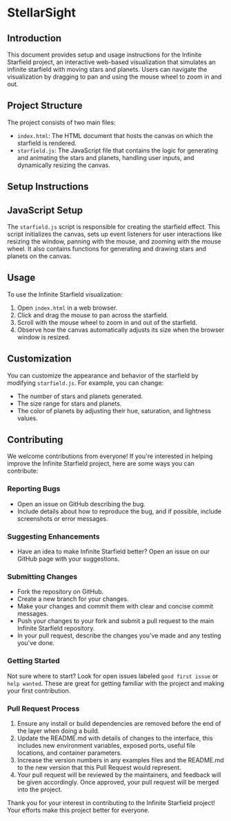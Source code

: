 # StellarSight

## Introduction
This document provides setup and usage instructions for the Infinite Starfield project, an interactive web-based visualization that simulates an infinite starfield with moving stars and planets. Users can navigate the visualization by dragging to pan and using the mouse wheel to zoom in and out.

## Project Structure
The project consists of two main files:

- `index.html`: The HTML document that hosts the canvas on which the starfield is rendered.
- `starfield.js`: The JavaScript file that contains the logic for generating and animating the stars and planets, handling user inputs, and dynamically resizing the canvas.

## Setup Instructions

## JavaScript Setup

The `starfield.js` script is responsible for creating the starfield effect. This script initializes the canvas, sets up event listeners for user interactions like resizing the window, panning with the mouse, and zooming with the mouse wheel. It also contains functions for generating and drawing stars and planets on the canvas.

## Usage

To use the Infinite Starfield visualization:

1. Open `index.html` in a web browser.
2. Click and drag the mouse to pan across the starfield.
3. Scroll with the mouse wheel to zoom in and out of the starfield.
4. Observe how the canvas automatically adjusts its size when the browser window is resized.

## Customization

You can customize the appearance and behavior of the starfield by modifying `starfield.js`. For example, you can change:

- The number of stars and planets generated.
- The size range for stars and planets.
- The color of planets by adjusting their hue, saturation, and lightness values.

## Contributing

We welcome contributions from everyone! If you're interested in helping improve the Infinite Starfield project, here are some ways you can contribute:

### Reporting Bugs

- Open an issue on GitHub describing the bug.
- Include details about how to reproduce the bug, and if possible, include screenshots or error messages.

### Suggesting Enhancements

- Have an idea to make Infinite Starfield better? Open an issue on our GitHub page with your suggestions.

### Submitting Changes

- Fork the repository on GitHub.
- Create a new branch for your changes.
- Make your changes and commit them with clear and concise commit messages.
- Push your changes to your fork and submit a pull request to the main Infinite Starfield repository.
- In your pull request, describe the changes you've made and any testing you've done.

### Getting Started

Not sure where to start? Look for open issues labeled `good first issue` or `help wanted`. These are great for getting familiar with the project and making your first contribution.

### Pull Request Process

1. Ensure any install or build dependencies are removed before the end of the layer when doing a build.
2. Update the README.md with details of changes to the interface, this includes new environment variables, exposed ports, useful file locations, and container parameters.
3. Increase the version numbers in any examples files and the README.md to the new version that this Pull Request would represent.
4. Your pull request will be reviewed by the maintainers, and feedback will be given accordingly. Once approved, your pull request will be merged into the project.

Thank you for your interest in contributing to the Infinite Starfield project! Your efforts make this project better for everyone.
